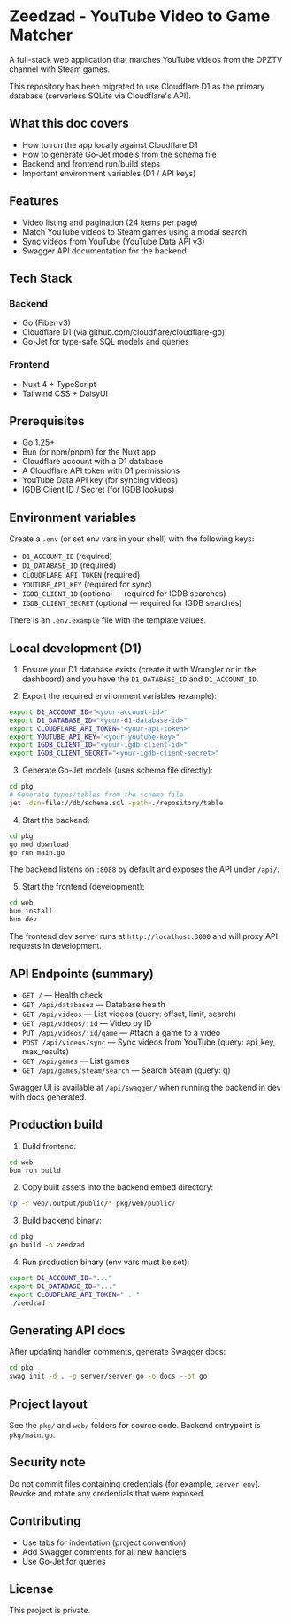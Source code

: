 # Zeedzad - YouTube Video to Game Matcher

A full-stack web application that matches YouTube videos from the OPZTV channel with Steam games.

This repository has been migrated to use Cloudflare D1 as the primary database (serverless SQLite via Cloudflare's API).

## What this doc covers

- How to run the app locally against Cloudflare D1
- How to generate Go-Jet models from the schema file
- Backend and frontend run/build steps
- Important environment variables (D1 / API keys)

## Features

- Video listing and pagination (24 items per page)
- Match YouTube videos to Steam games using a modal search
- Sync videos from YouTube (YouTube Data API v3)
- Swagger API documentation for the backend

## Tech Stack

### Backend
- Go (Fiber v3)
- Cloudflare D1 (via github.com/cloudflare/cloudflare-go)
- Go-Jet for type-safe SQL models and queries

### Frontend
- Nuxt 4 + TypeScript
- Tailwind CSS + DaisyUI

## Prerequisites

- Go 1.25+
- Bun (or npm/pnpm) for the Nuxt app
- Cloudflare account with a D1 database
- A Cloudflare API token with D1 permissions
- YouTube Data API key (for syncing videos)
- IGDB Client ID / Secret (for IGDB lookups)

## Environment variables

Create a `.env` (or set env vars in your shell) with the following keys:

- `D1_ACCOUNT_ID` (required)
- `D1_DATABASE_ID` (required)
- `CLOUDFLARE_API_TOKEN` (required)
- `YOUTUBE_API_KEY` (required for sync)
- `IGDB_CLIENT_ID` (optional — required for IGDB searches)
- `IGDB_CLIENT_SECRET` (optional — required for IGDB searches)

There is an `.env.example` file with the template values.

## Local development (D1)

1) Ensure your D1 database exists (create it with Wrangler or in the dashboard) and you have the `D1_DATABASE_ID` and `D1_ACCOUNT_ID`.

2) Export the required environment variables (example):

```bash
export D1_ACCOUNT_ID="<your-account-id>"
export D1_DATABASE_ID="<your-d1-database-id>"
export CLOUDFLARE_API_TOKEN="<your-api-token>"
export YOUTUBE_API_KEY="<your-youtube-key>"
export IGDB_CLIENT_ID="<your-igdb-client-id>"
export IGDB_CLIENT_SECRET="<your-igdb-client-secret>"
```

3) Generate Go-Jet models (uses schema file directly):

```bash
cd pkg
# Generate types/tables from the schema file
jet -dsn=file://db/schema.sql -path=./repository/table
```

4) Start the backend:

```bash
cd pkg
go mod download
go run main.go
```

The backend listens on `:8088` by default and exposes the API under `/api/`.

5) Start the frontend (development):

```bash
cd web
bun install
bun dev
```

The frontend dev server runs at `http://localhost:3000` and will proxy API requests in development.

## API Endpoints (summary)

- `GET /` — Health check
- `GET /api/databasez` — Database health
- `GET /api/videos` — List videos (query: offset, limit, search)
- `GET /api/videos/:id` — Video by ID
- `PUT /api/videos/:id/game` — Attach a game to a video
- `POST /api/videos/sync` — Sync videos from YouTube (query: api_key, max_results)
- `GET /api/games` — List games
- `GET /api/games/steam/search` — Search Steam (query: q)

Swagger UI is available at `/api/swagger/` when running the backend in dev with docs generated.

## Production build

1. Build frontend:

```bash
cd web
bun run build
```

2. Copy built assets into the backend embed directory:

```bash
cp -r web/.output/public/* pkg/web/public/
```

3. Build backend binary:

```bash
cd pkg
go build -o zeedzad
```

4. Run production binary (env vars must be set):

```bash
export D1_ACCOUNT_ID="..."
export D1_DATABASE_ID="..."
export CLOUDFLARE_API_TOKEN="..."
./zeedzad
```

## Generating API docs

After updating handler comments, generate Swagger docs:

```bash
cd pkg
swag init -d . -g server/server.go -o docs --ot go
```

## Project layout

See the `pkg/` and `web/` folders for source code. Backend entrypoint is `pkg/main.go`.

## Security note

Do not commit files containing credentials (for example, `zerver.env`). Revoke and rotate any credentials that were exposed.

## Contributing

- Use tabs for indentation (project convention)
- Add Swagger comments for all new handlers
- Use Go-Jet for queries

## License

This project is private.
